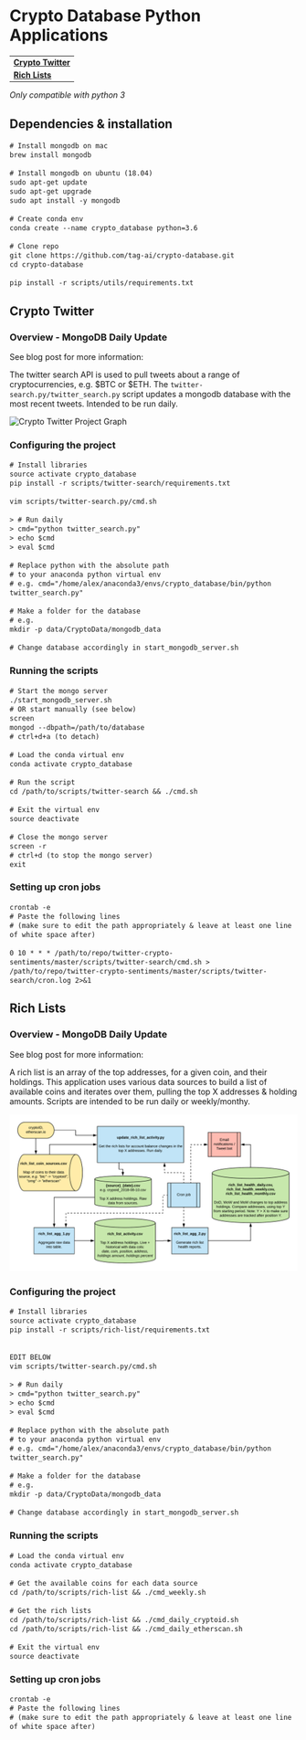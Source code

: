 # Crypto Database Python Applications

<table>
  <body>
    <tr><td><a href="#crypto-twitter"><b>
      Crypto Twitter
    </b></a></td></tr>
    <tr><td><a href="#rich-lists"><b>
      Rich Lists
    </b></a></td></tr>
  </body>
</table>    

*Only compatible with python 3*

## Dependencies & installation
```
# Install mongodb on mac
brew install mongodb

# Install mongodb on ubuntu (18.04)
sudo apt-get update
sudo apt-get upgrade
sudo apt install -y mongodb

# Create conda env
conda create --name crypto_database python=3.6

# Clone repo
git clone https://github.com/tag-ai/crypto-database.git
cd crypto-database

pip install -r scripts/utils/requirements.txt
```

## Crypto Twitter

### Overview - MongoDB Daily Update
See blog post for more information: 

The twitter search API is used to pull tweets about a range of cryptocurrencies, e.g. $BTC or $ETH. The `twitter-search.py/twitter_search.py` script updates a mongodb database with the most recent tweets. Intended to be run daily.

![Crypto Twitter Project Graph](https://raw.githubusercontent.com/tag-ai/crypto-database/master/img/graphs/Crypto%20Twitter%20Data.png)

### Configuring the project
```
# Install libraries
source activate crypto_database
pip install -r scripts/twitter-search/requirements.txt

vim scripts/twitter-search.py/cmd.sh

> # Run daily
> cmd="python twitter_search.py"
> echo $cmd
> eval $cmd

# Replace python with the absolute path
# to your anaconda python virtual env
# e.g. cmd="/home/alex/anaconda3/envs/crypto_database/bin/python twitter_search.py" 

# Make a folder for the database
# e.g.
mkdir -p data/CryptoData/mongodb_data

# Change database accordingly in start_mongodb_server.sh
```

### Running the scripts

```
# Start the mongo server
./start_mongodb_server.sh
# OR start manually (see below)
screen
mongod --dbpath=/path/to/database
# ctrl+d+a (to detach)

# Load the conda virtual env
conda activate crypto_database

# Run the script
cd /path/to/scripts/twitter-search && ./cmd.sh

# Exit the virtual env
source deactivate

# Close the mongo server
screen -r
# ctrl+d (to stop the mongo server)
exit
```

### Setting up cron jobs

```
crontab -e
# Paste the following lines
# (make sure to edit the path appropriately & leave at least one line of white space after)

0 10 * * * /path/to/repo/twitter-crypto-sentiments/master/scripts/twitter-search/cmd.sh > /path/to/repo/twitter-crypto-sentiments/master/scripts/twitter-search/cron.log 2>&1
```

## Rich Lists

### Overview - MongoDB Daily Update

See blog post for more information: 

A rich list is an array of the top addresses, for a given coin, and their holdings. This application uses various data sources to build a list of available coins and iterates over them, pulling the top X addresses & holding amounts. Scripts are intended to be run daily or weekly/monthy.

![Rich List Project Graph](https://raw.githubusercontent.com/tag-ai/crypto-database/master/img/graphs/Rich%20List%20Scrape.png)

### Configuring the project
```
# Install libraries
source activate crypto_database
pip install -r scripts/rich-list/requirements.txt


EDIT BELOW
vim scripts/twitter-search.py/cmd.sh

> # Run daily
> cmd="python twitter_search.py"
> echo $cmd
> eval $cmd

# Replace python with the absolute path
# to your anaconda python virtual env
# e.g. cmd="/home/alex/anaconda3/envs/crypto_database/bin/python twitter_search.py" 

# Make a folder for the database
# e.g.
mkdir -p data/CryptoData/mongodb_data

# Change database accordingly in start_mongodb_server.sh
```

### Running the scripts

```
# Load the conda virtual env
conda activate crypto_database

# Get the available coins for each data source
cd /path/to/scripts/rich-list && ./cmd_weekly.sh

# Get the rich lists
cd /path/to/scripts/rich-list && ./cmd_daily_cryptoid.sh
cd /path/to/scripts/rich-list && ./cmd_daily_etherscan.sh

# Exit the virtual env
source deactivate
```

### Setting up cron jobs

```
crontab -e
# Paste the following lines
# (make sure to edit the path appropriately & leave at least one line of white space after)


```

